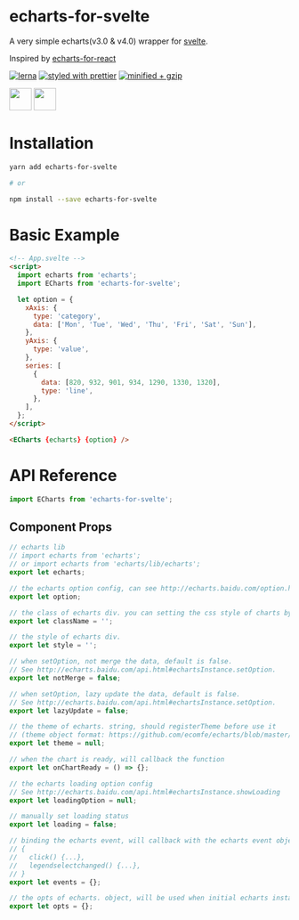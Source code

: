 # echarts-for-svelte

A very simple echarts(v3.0 & v4.0) wrapper for [svelte](https://svelte.dev).

Inspired by [echarts-for-react](https://github.com/hustcc/echarts-for-react)

[![lerna](https://img.shields.io/badge/maintained%20with-lerna-cc00ff.svg)](https://lerna.js.org/)
[![styled with prettier](https://img.shields.io/badge/styled_with-prettier-ff69b4.svg)](https://github.com/prettier/prettier)
[![minified + gzip](https://badgen.net/bundlephobia/minzip/echarts-for-svelte)](https://bundlephobia.com/result?p=echarts-for-svelte)

<div>
  <img height="40" src="https://liyuanqiu.github.io/github-readme-assets/echarts-logo-dark.png">
  <img height="40" src="https://liyuanqiu.github.io/github-readme-assets/svelte-logo.svg">
</div>

# Installation

```bash
yarn add echarts-for-svelte

# or

npm install --save echarts-for-svelte
```

# Basic Example

```html
<!-- App.svelte -->
<script>
  import echarts from 'echarts';
  import ECharts from 'echarts-for-svelte';

  let option = {
    xAxis: {
      type: 'category',
      data: ['Mon', 'Tue', 'Wed', 'Thu', 'Fri', 'Sat', 'Sun'],
    },
    yAxis: {
      type: 'value',
    },
    series: [
      {
        data: [820, 932, 901, 934, 1290, 1330, 1320],
        type: 'line',
      },
    ],
  };
</script>

<ECharts {echarts} {option} />
```

# API Reference

```javascript
import ECharts from 'echarts-for-svelte';
```

## Component Props

```javascript
// echarts lib
// import echarts from 'echarts';
// or import echarts from 'echarts/lib/echarts';
export let echarts;

// the echarts option config, can see http://echarts.baidu.com/option.html#title.
export let option;

// the class of echarts div. you can setting the css style of charts by class name.
export let className = '';

// the style of echarts div.
export let style = '';

// when setOption, not merge the data, default is false.
// See http://echarts.baidu.com/api.html#echartsInstance.setOption.
export let notMerge = false;

// when setOption, lazy update the data, default is false.
// See http://echarts.baidu.com/api.html#echartsInstance.setOption.
export let lazyUpdate = false;

// the theme of echarts. string, should registerTheme before use it
// (theme object format: https://github.com/ecomfe/echarts/blob/master/theme/dark.js).
export let theme = null;

// when the chart is ready, will callback the function
export let onChartReady = () => {};

// the echarts loading option config
// See http://echarts.baidu.com/api.html#echartsInstance.showLoading
export let loadingOption = null;

// manually set loading status
export let loading = false;

// binding the echarts event, will callback with the echarts event object as it's paramter.
// {
//   click() {...},
//   legendselectchanged() {...},
// }
export let events = {};

// the opts of echarts. object, will be used when initial echarts instance by echarts.init
export let opts = {};
```
